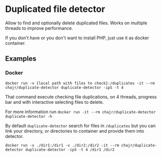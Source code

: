 # Duplicated file detector

Allow to find and optionally delete duplicated files. Works on multiple threads to improve performance.

If you don't have or you don't want to install PHP, just use it as docker container.

## Examples

### Docker

`docker run -v {local path with files to check}:/duplicates -it --rm chajr/duplicate-detector duplicate-detector -ipS -t 4`

That command execute checking file duplications, on 4 threads, progress bar and with interactive selecting files to delete.

For more information run `docker run -it --rm chajr/duplicate-detector duplicate-detector -h`

By default `duplicate-detector` search for files in `/duplicates` but you can link your directory, or directories to container
and provide them into detector.

`docker run -v ./dir1:/dir1 -v ./dir2:/dir2 -it --rm chajr/duplicate-detector duplicate-detector -ipS -t 4 /dir1 /dir2`
